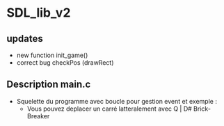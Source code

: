 # SDL_lib_v2

## updates
- new function init_game()
- correct bug checkPos (drawRect)
## Description main.c
- Squelette du programme avec boucle pour gestion event et exemple  :
  - Vous pouvez deplacer un carré latteralement avec Q | D# Brick-Breaker

